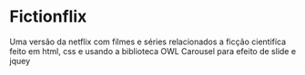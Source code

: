 # Fictionflix
 Uma versão da netflix com filmes e séries relacionados a ficção cientifíca feito em html, css e usando a biblioteca OWL Carousel para efeito de slide e jquey
